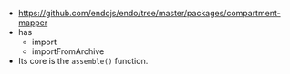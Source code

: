 - https://github.com/endojs/endo/tree/master/packages/compartment-mapper
- has
    - import
    - importFromArchive
- Its core is the `assemble()` function.
